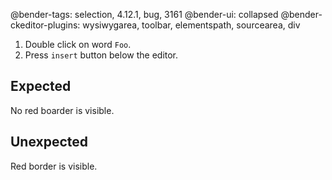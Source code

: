 @bender-tags: selection, 4.12.1, bug, 3161
@bender-ui: collapsed
@bender-ckeditor-plugins: wysiwygarea, toolbar, elementspath, sourcearea, div

1. Double click on word `Foo`.
1. Press `insert` button below the editor.

## Expected

No red boarder is visible.

## Unexpected

Red border is visible.
